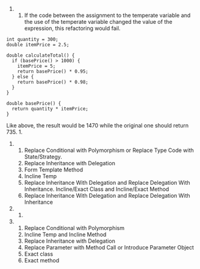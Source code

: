 1. 1. If the code between the assignment to the temperate variable and the use of the temperate variable changed the value of the expression, this refactoring would fail.
```
int quantity = 300;
double itemPrice = 2.5;

double calculateTotal() {
  if (basePrice() > 1000) {
    itemPrice = 5;
    return basePrice() * 0.95;
  } else {
    return basePrice() * 0.98;
  }
}

double basePrice() {
  return quantity * itemPrice;
}
```  
Like above, the result would be 1470 while the original one should return 735.
  1.
1. 1. Replace Conditional with Polymorphism or Replace Type Code with State/Strategy.
   1. Replace Inheritance with Delegation
   1. Form Template Method
   1. Incline Temp
   1. Replace Inheritance With Delegation and Replace Delegation With Inheritance. Incline/Exact Class and Incline/Exact Method
   1. Replace Inheritance With Delegation and Replace Delegation With Inheritance
1. 1.
1. 1. Replace Conditional with Polymorphism
   1. Incline Temp and Incline Method
   1. Replace Inheritance with Delegation
   1. Replace Parameter with Method Call or Introduce Parameter Object
   1. Exact class
   1. Exact method
